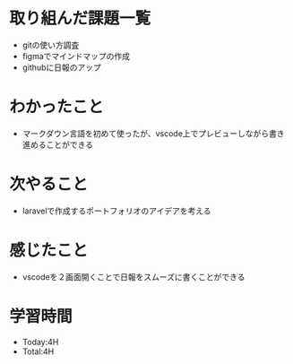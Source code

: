 # 取り組んだ課題一覧
- gitの使い方調査
- figmaでマインドマップの作成
- githubに日報のアップ
# わかったこと
- マークダウン言語を初めて使ったが、vscode上でプレビューしながら書き進めることができる

# 次やること
- laravelで作成するポートフォリオのアイデアを考える
# 感じたこと
- vscodeを２画面開くことで日報をスムーズに書くことができる
# 学習時間
- Today:4H
- Total:4H
